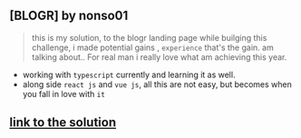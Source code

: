 ## [BLOGR] by nonso01

> this is my solution, to the blogr landing page
> while builging this challenge, i made potential gains , `experience` that's the gain.
> am talking about.. For real man i really love what am achieving this year.

- working with `typescript` currently and learning it as well.
- along side `react js` and `vue js`, all this are not easy, but becomes when you fall in love with `it`

## [link to the solution](https://nonso01project10.netlify.app/)

